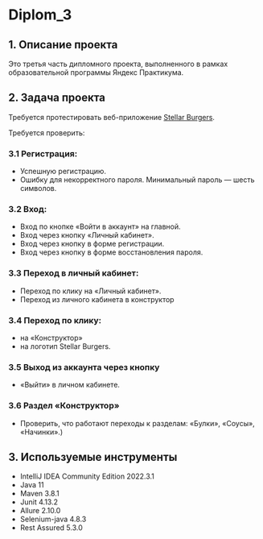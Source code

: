 # Diplom_3
## 1. Описание проекта
Это третья часть дипломного проекта, выполненного в рамках образовательной программы Яндекс Практикума.
## 2. Задача проекта
Требуется протестировать веб-приложение [Stellar Burgers](https://stellarburgers.nomoreparties.site/).

Требуется проверить: 
### 3.1 Регистрация:
- Успешную регистрацию.
- Ошибку для некорректного пароля.
Минимальный пароль 
— шесть символов. 
### 3.2 Вход:
- Вход по кнопке «Войти в аккаунт» на главной.
- Вход через кнопку «Личный кабинет».
- Вход через кнопку в форме регистрации.
- Вход через кнопку в форме восстановления пароля.
### 3.3 Переход в личный кабинет: 
- Переход по клику на «Личный кабинет». 
- Переход из личного кабинета в конструктор 
### 3.4 Переход по клику:
- на «Конструктор»
- на логотип Stellar Burgers.
### 3.5 Выход из аккаунта через кнопку
- «Выйти» в личном кабинете. 
### 3.6 Раздел «Конструктор» 
- Проверить, что работают переходы к разделам: «Булки», «Соусы», «Начинки».)

## 3. Используемые инструменты
* IntelliJ IDEA Community Edition 2022.3.1
* Java 11
* Maven 3.8.1
* Junit 4.13.2
* Allure 2.10.0
* Selenium-java 4.8.3
* Rest Assured 5.3.0

